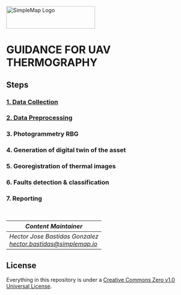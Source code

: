 <img src="https://simplemap.io/wp-content/uploads/2022/08/Color-logo-no-background-1-2048x522.png" alt="SimpleMap Logo" width="236" height="60">

# GUIDANCE FOR UAV THERMOGRAPHY

## Steps
### [1. Data Collection](data_collection.md)
### [2. Data Preprocessing](data_preprocessing.md)
### 3. Photogrammetry RBG
### 4. Generation of digital twin of the asset
### 5. Georegistration of thermal images
### 6. Faults detection & classification
### 7. Reporting
<br>


|*Content Maintainer*|
|-|
|*Hector Jose Bastidas Gonzalez*<br>*hector.bastidas@simplemap.io*|

## License
Everything in this repository is under a [Creative Commons Zero v1.0 Universal License](https://github.com/RentadroneCL/Guidance-of-UAV-Thermography/blob/main/LICENSE).
